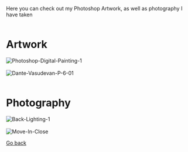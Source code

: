 Here you can check out my Photoshop Artwork, as well as photography I have taken
<br>
<br>

# Artwork

<img src="https://i.ibb.co/7p99stN/Photoshop-Digital-Painting-1.jpg" alt="Photoshop-Digital-Painting-1" border="0" />
<br>
<br>
<img src="https://i.ibb.co/Jn9DHcb/Dante-Vasudevan-P-6-01.jpg" alt="Dante-Vasudevan-P-6-01" border="0" />
<br>
<br>


# Photography

<img src="https://i.ibb.co/QkdYPcb/Back-Lighting-1.jpg" alt="Back-Lighting-1" border="0" />
<br>
<br>
<img src="https://i.ibb.co/BfBT5hJ/Move-In-Close.jpg" alt="Move-In-Close" border="0" />


<p><a href="https://dantevasudevan.github.io/">Go back</a></p>

